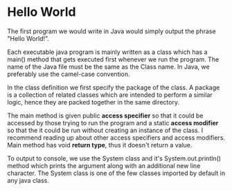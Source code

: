 # Hello World

The first program we would write in Java would simply output the phrase "Hello World!".

Each executable java program is mainly written as a class which has a main() method that gets executed first whenever we run the program. The name of the Java file must be the same as the Class name. In Java, we preferably use the camel-case convention.

In the class definition we first specify the package of the class. A package is a collection of related classes which are intended to perform a similar logic, hence they are packed together in the same directory.

The main method is given public **access specifier** so that it could be accessed by those trying to run the program and a static **access modifier** so that the it could be run without creating an instance of the class. I recommend reading up about other access specifiers and access modifiers. Main method has void **return type**, thus it doesn't return a value.

To output to console, we use the System class and it's System.out.println() method which prints the argument along with an additional new line character. The System class is one of the few classes imported by default in any java class.

